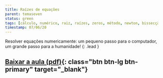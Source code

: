 ```yaml
---
title: Raízes de equações
parent: temaseven
status: green
tags: [cálculo, numérico, raiz, raízes, zeros, método, newton, bissecção]
timestamp: 07/06/20
---
```


Resolver equações numericamente: um pequeno passo para o computador, um grande passo para a humanidade!
{: .lead }

## [Baixar a aula (pdf)]({{site.baseurl}}/assets/aulas/pdf/Aula-Zeros.pdf){: class="btn btn-lg btn-primary" target="\_blank"}
